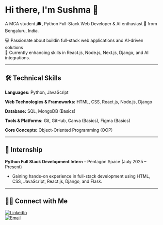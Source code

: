 # Hi there, I'm Sushma 👋  
A MCA student 🎓, Python Full-Stack Web Developer & AI enthusiast 🤖 from Bengaluru, India.  

💻 Passionate about buildin full-stack web applications and  AI-driven solutions  
🎯 Currently enhancing skills in React.js, Node.js, Next.js, Django, and AI integrations.  

---

## 🛠️ Technical Skills

**Languages:** Python, JavaScript  

**Web Technologies & Frameworks:** HTML, CSS, React.js, Node.js, Django  

**Database:** SQL, MongoDB (Basics)  

**Tools & Platforms:** Git, GitHub, Canva (Basics), Figma (Basics)  

**Core Concepts:** Object-Oriented Programming (OOP)  

---

## 💼 Internship

**Python Full Stack Development Intern** – Pentagon Space (July 2025 – Present)  
- Gaining hands-on experience in full-stack development using HTML, CSS, JavaScript, React.js, Django, and Flask.  

---

## 🤝🏻 Connect with Me

[![LinkedIn](https://img.shields.io/badge/LinkedIn-blue?logo=linkedin&logoColor=white)](https://linkedin.com)  
[![Email](https://img.shields.io/badge/Email-red?logo=gmail&logoColor=white)](mailto:sushgowda808@gmail.com)  
